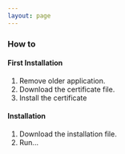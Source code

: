 ```yaml
---
layout: page
---
```


### How to

#### First Installation

1. Remove older application.
2. Download the certificate file.
3. Install the certificate

#### Installation

1. Download the installation file.
2. Run...
